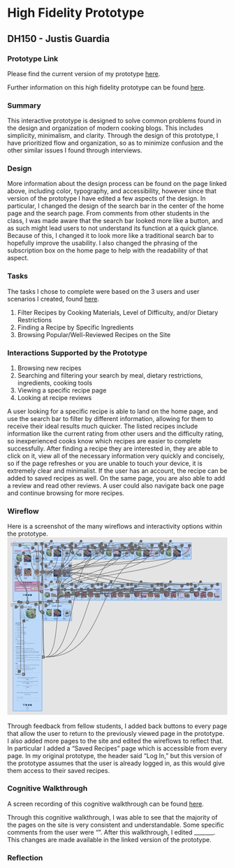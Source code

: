 # High Fidelity Prototype
## DH150 - Justis Guardia
### Prototype Link
Please find the current version of my prototype [here](https://xd.adobe.com/view/96e004fc-d942-4649-86ad-a95e3e0938cd-c3b3/?fullscreen&hints=off).

Further information on this high fidelity prototype can be found [here](https://github.com/justisg/DH150-JustisG/blob/main/DH150-Assignments/Assignment07-02/README.md).

### Summary
This interactive prototype is designed to solve common problems found in the design and organization of modern cooking blogs. This includes simplicity, minimalism, and clarity. Through the design of this prototype, I have prioritized flow and organization, so as to minimize confusion and the other similar issues I found through interviews. 

### Design
More information about the design process can be found on the page linked above, including color, typography, and accessibility, however since that version of the prototype I have edited a few aspects of the design. In particular, I changed the design of the search bar in the center of the home page and the search page. From comments from other students in the class, I was made aware that the search bar looked more like a button, and as such might lead users to not understand its function at a quick glance. Because of this, I changed it to look more like a traditional search bar to hopefully improve the usability. I also changed the phrasing of the subscription box on the home page to help with the readability of that aspect. 

### Tasks
The tasks I chose to complete were based on the 3 users and user scenarios I created, found [here](https://github.com/justisg/DH150-JustisG/blob/main/DH150-Assignments/Assignment05/README.md).

1. Filter Recipes by Cooking Materials, Level of Difficulty, and/or Dietary Restrictions
2. Finding a Recipe by Specific Ingredients
3. Browsing Popular/Well-Reviewed Recipes on the Site 
### Interactions Supported by the Prototype
1. Browsing new recipes
2. Searching and filtering your search by meal, dietary restrictions, ingredients, cooking tools
3. Viewing a specific recipe page
4. Looking at recipe reviews


A user looking for a specific recipe is able to land on the home page, and use the search bar to filter by different information, allowing for them to receive their ideal results much quicker. The listed recipes include information like the current rating from other users and the difficulty rating, so inexperienced cooks know which recipes are easier to complete successfully. After finding a recipe they are interested in, they are able to click on it, view all of the necessary information very quickly and concisely, so if the page refreshes or you are unable to touch your device, it is extremely clear and minimalist. If the user has an account, the recipe can be added to saved recipes as well. On the same page, you are also able to add a review and read other reviews. A user could also navigate back one page and continue browsing for more recipes. 

### Wireflow
Here is a screenshot of the many wireflows and interactivity options within the prototype. 
![Wireflow](./Wireflow.png)

Through feedback from fellow students, I added back buttons to every page that allow the user to return to the previously viewed page in the prototype. I also added more pages to the site and edited the wireflows to reflect that. In particular I added a “Saved Recipes” page which is accessible from every page. In my original prototype, the header said “Log In,” but this version of the prototype assumes that the user is already logged in, as this would give them access to their saved recipes. 

### Cognitive Walkthrough
A screen recording of this cognitive walkthrough can be found [here](alskjf).

Through this cognitive walkthrough, I was able to see that the majority of the pages on the site is very consistent and understandable. Some specific comments from the user were “”. After this walkthrough, I edited _______. This changes are made available in the linked version of the prototype.

### Reflection
